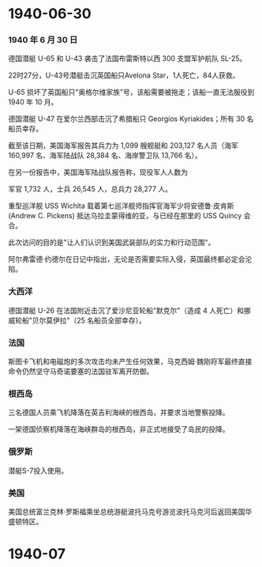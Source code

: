 # 1940-06-30

### 1940 年 6 月 30 日

德国潜艇 U-65 和 U-43 袭击了法国布雷斯特以西 300 支盟军护航队 SL-25。

22时27分，U-43号潜艇击沉英国船只Avelona Star，1人死亡，84人获救。

U-65 损坏了英国船只"奥格尔维家族"号，该船需要被拖走；该船一直无法服役到
1940 年 10 月。

德国潜艇 U-47 在爱尔兰西部击沉了希腊船只 Georgios Kyriakides；所有 30
名船员幸存。

截至该日期，美国海军报告其兵力为 1,099 艘舰艇和 203,127 名人员（海军
160,997 名、海军陆战队 28,384 名、海岸警卫队 13,766 名）。

在另一份报告中，美国海军陆战队报告称，现役军人人数为

军官 1,732 人，士兵 26,545 人，总兵力 28,277 人。

重型巡洋舰 USS Wichita 载着第七巡洋舰师指挥官海军少将安德鲁·皮肯斯
(Andrew C. Pickens) 抵达乌拉圭蒙得维的亚，与已经在那里的 USS Quincy
会合。

此次访问的目的是"让人们认识到美国武装部队的实力和行动范围"。

阿尔弗雷德·约德尔在日记中指出，无论是否需要实际入侵，英国最终都必定会沦陷。

### 大西洋

德国潜艇 U-26 在法国附近击沉了爱沙尼亚轮船"默克尔"（造成 4
人死亡）和挪威轮船"贝尔莫伊拉"（25 名船员全部幸存）。

### 法国

斯图卡飞机和电磁炮的多次攻击均未产生任何效果，马克西姆·魏刚将军最终直接命令仍然坚守马奇诺要塞的法国驻军离开防御。

### 根西岛

三名德国人员乘飞机降落在英吉利海峡的根西岛，并要求当地警察投降。

一架德国侦察机降落在海峡群岛的根西岛，非正式地接受了岛民的投降。

### 俄罗斯

潜艇S-7投入使用。

### 美国

美国总统富兰克林·罗斯福乘坐总统游艇波托马克号游览波托马克河后返回美国华盛顿特区。

# 1940-07